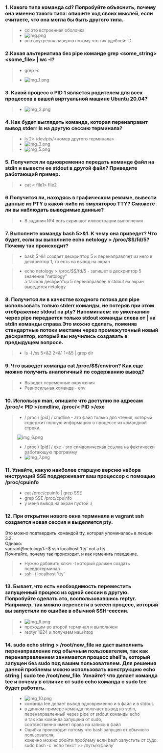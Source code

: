 ### 1. Какого типа команда cd? Попробуйте объяснить, почему она именно такого типа: опишите ход своих мыслей, если считаете, что она могла бы быть другого типа.
> - cd это встроенная оболочка
> - ![img.png](img.png)  
> - она внутрення наверно потому что так удобней:-D.
### 2.Какая альтернатива без pipe команде grep <some_string> <some_file> | wc -l?
> - grep -c   
>   
> 
> - ![img_1.png](img_1.png)
### 3. Какой процесс с PID 1 является родителем для всех процессов в вашей виртуальной машине Ubuntu 20.04?
> - ![img_2.png](img_2.png)
### 4. Как будет выглядеть команда, которая перенаправит вывод stderr ls на другую сессию терминала?
> - ls 2> /dev/pts/<номер другого терминала>
> - ![img_3.png](img_3.png)
> - ![img_5.png](img_5.png)
### 5. Получится ли одновременно передать команде файл на stdin и вывести ее stdout в другой файл? Приведите работающий пример.
> - cat < file1> file2
### 6.Получится ли, находясь в графическом режиме, вывести данные из PTY в какой-либо из эмуляторов TTY? Сможете ли вы наблюдать выводимые данные?
> - В задании №4 есть скриншот иллюстрации выполнения 
### 7. Выполните команду bash 5>&1. К чему она приведет? Что будет, если вы выполните echo netology > /proc/$$/fd/5? Почему так происходит?
> - bash 5>&1 создает дескриптор 5 и перенаправляет из него в дескриптор 1, то есть на вывод на экран 

> - echo netology > /proc/$$/fd/5 - запишет в дескриптор 5 значение "netology"  
> а так как дескриптор 5 перенаправлен в stdout на экран выведется netology

### 8. Получится ли в качестве входного потока для pipe использовать только stderr команды, не потеряв при этом отображение stdout на pty? Напоминаем: по умолчанию через pipe передается только stdout команды слева от | на stdin команды справа.Это можно сделать, поменяв стандартные потоки местами через промежуточный новый дескриптор, который вы научились создавать в предыдущем вопросе.
> - ls -l /ss 5>&2 2>&1 1>&5 | grep dir
### 9. Что выведет команда cat /proc/$$/environ? Как еще можно получить аналогичный по содержанию вывод?
> - Выведет переменные окружения 
> - Равносильная команда - env 
### 10. Используя man, опишите что доступно по адресам /proc/< PID >/cmdline, /proc/< PID >/exe
> - / proc / [pid] / cmdline - это файл только для чтения, который содержит полную информацию о процессе из командной строки.
> 
> ![img_6.png](img_6.png)
> 
> - / proc / [pid] / exe - это символическая ссылка на фактически работающую программу  
> - ![img_7.png](img_7.png)

### 11. Узнайте, какую наиболее старшую версию набора инструкций SSE поддерживает ваш процессор с помощью /proc/cpuinfo
> - cat /proc/cpuinfo | grep SSE
> - grep SSE /proc/cpuinfo 
> - у меня вывод на экран пустой :(

### 12. При открытии нового окна терминала и vagrant ssh создается новая сессия и выделяется pty.
Это можно подтвердить командой tty, которая упоминалась в лекции 3.2.  
Однако:  
vagrant@netology1:~$ ssh localhost 'tty'
not a tty  
Почитайте, почему так происходит, и как изменить поведение.
> - Нужно добавить ключ -t который должен создать псевдотерминал 
> - ssh -t localhost 'tty'
### 13. Бывает, что есть необходимость переместить запущенный процесс из одной сессии в другую. Попробуйте сделать это, воспользовавшись reptyr. Например, так можно перенести в screen процесс, который вы запустили по ошибке в обычной SSH-сессии.
> - ![img_9.png](img_9.png)
> - преходим во второй терминал и выполняем 
> - reptyr 1924 и получаем наш htop
### 14. sudo echo string > /root/new_file не даст выполнить перенаправление под обычным пользователем, так как перенаправлением занимается процесс shell'а, который запущен без sudo под вашим пользователем. Для решения данной проблемы можно использовать конструкцию echo string | sudo tee /root/new_file. Узнайте? что делает команда tee и почему в отличие от sudo echo команда с sudo tee будет работать.
> - ![img_10.png](img_10.png)
> - команда tee делает вывод одновременно и в файл и в stdout.  
> - в данном примере команда получает вывод из stdin,   
перенаправленный через pipe от stdout команды echo  
и так как команда запущена от sudo,  
соотвественно имеет права на запись в файл
> - Ошибка происходит потому что bash запущен от обычного пользователя,  
конечно можно обойти проблему если bash запустить от судо:  
sudo bash -c 'echo текст >> /путь/к/файлу'
